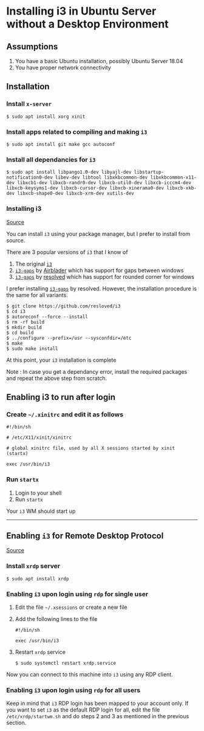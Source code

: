 # Installing i3 in Ubuntu Server without a Desktop Environment

## Assumptions

1. You have a basic Ubuntu installation, possibly Ubuntu Server 18.04
2. You have proper network connectivity

## Installation

### Install `x-server`

```
$ sudo apt install xorg xinit
```

### Install apps related to compiling and making `i3`

```
$ sudo apt install git make gcc autoconf
```

### Install all dependancies for `i3`

```
$ sudo apt install libpango1.0-dev libyajl-dev libstartup-notification0-dev libev-dev libtool libxkbcommon-dev libxkbcommon-x11-dev libxcb1-dev libxcb-randr0-dev libxcb-util0-dev libxcb-icccm4-dev libxcb-keysyms1-dev libxcb-cursor-dev libxcb-xinerama0-dev libxcb-xkb-dev libxcb-shape0-dev libxcb-xrm-dev xutils-dev
```

### Installing i3

[Source](https://github.com/pasiegel/i3-gaps-install-ubuntu)

You can install `i3` using your package manager, but I prefer to install from source. 

There are 3 popular versions of `i3` that I know of

1. The original [`i3`](https://github.com/i3/i3)
2. [`i3-gaps`](https://github.com/Airblader/i3) by [Airblader](https://github.com/Airblader) which has support for gaps between windows
3. [`i3-gaps`](https://github.com/resloved/i3) by [resolved](https://github.com/resloved) which has support for rounded corner for windows

I prefer installing [`i3-gaps`](https://github.com/resloved/i3) by resolved. However, the installation procedure is the same for all variants.

```
$ git clone https://github.com/resloved/i3
$ cd i3
$ autoreconf --force --install
$ rm -rf build
$ mkdir build
$ cd build
$ ../configure --prefix=/usr --sysconfdir=/etc
$ make
$ sudo make install
```

At this point, your `i3` installation is complete

Note : In case you get a dependancy error, install the required packages and repeat the above step from scratch.

## Enabling i3 to run after login

### Create `~/.xinitrc` and edit it as follows

```
#!/bin/sh

# /etc/X11/xinit/xinitrc

# global xinitrc file, used by all X sessions started by xinit (startx)

exec /usr/bin/i3
```

### Run `startx`

1. Login to your shell
2. Run `startx`

Your `i3` WM should start up

---

## Enabling `i3` for Remote Desktop Protocol

[Source](https://linuxize.com/post/how-to-install-xrdp-on-ubuntu-18-04/)

### Install `xrdp` server

```
$ sudo apt install xrdp
```

### Enabling `i3` upon login using `rdp` for single user

1. Edit the file `~/.xsessions` or create a new file
2. Add the following lines to the file

    ```
    #!/bin/sh

    exec /usr/bin/i3
    ```
3. Restart `xrdp` service

    ```
    $ sudo systemctl restart xrdp.service
    ```

Now you can connect to this machine into `i3` using any RDP client.

### Enabling `i3` upon login using `rdp` for all users

Keep in mind that `i3` RDP login has been mapped to your account only.
If you want to set `i3` as the default RDP login for all, edit the file `/etc/xrdp/startwm.sh` and do steps 2 and 3 as mentioned in the previous section.
